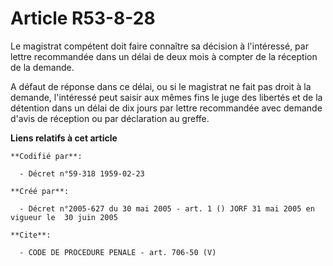 # Article R53-8-28

Le magistrat compétent doit faire connaître sa décision à l'intéressé, par lettre recommandée dans un délai de deux mois à
compter de la réception de la demande.

A défaut de réponse dans ce délai, ou si le magistrat ne fait pas droit à la demande, l'intéressé peut saisir aux mêmes fins
le juge des libertés et de la détention dans un délai de dix jours par lettre recommandée avec demande d'avis de réception ou
par déclaration au greffe.

**Liens relatifs à cet article**

	**Codifié par**:

	  - Décret n°59-318 1959-02-23

	**Créé par**:

	  - Décret n°2005-627 du 30 mai 2005 - art. 1 () JORF 31 mai 2005 en vigueur le  30 juin 2005

	**Cite**:

	  - CODE DE PROCEDURE PENALE - art. 706-50 (V)

